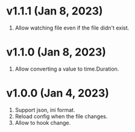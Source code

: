 # v1.1.1 (Jan 8, 2023)

1.  Allow watching file even if the file didn't exist.

# v1.1.0 (Jan 8, 2023)

1.  Allow converting a value to time.Duration.

# v1.0.0 (Jan 4, 2023)

1.  Support json, ini format.
2.  Reload config when the file changes.
3.  Allow to hook change.
